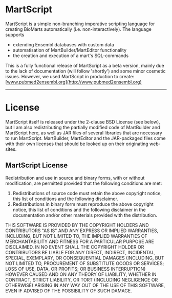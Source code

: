 MartScript
==========

MartScript is a simple non-branching imperative scripting language
for creating BioMarts automatically (i.e. non-interactively). The
language supports

 * extending Ensembl databases with custom data
 * automatisation of MartBuilder/MartEditor functionality
 * the creation and execution of a mart's SQL-commands

This is a fully functional release of MartScript as a beta version,
mainly due to the lack of documentation (will follow 'shortly') and
some minor cosmetic issues. However, we used MartScript in production
to create: [www.pubmed2ensembl.org](http://www.pubmed2ensembl.org)

---

License
=======

MartScript itself is released under the 2-clause BSD License (see below),
but I am also redistributing the partially modified code of MartBuilder
and MartScript here, as well as JAR files of several libraries that are
necessary to run MartScript. MartBuilder, MartEditor and the JAR-packaged
files come with their own licenses that should be looked up on their
originating web-sites.

MartScript License
------------------

Redistribution and use in source and binary forms, with
or without modification, are permitted provided that the
following conditions are met:

1. Redistributions of source code must retain the above
   copyright notice, this list of conditions and the
   following disclaimer.
2. Redistributions in binary form must reproduce the above
   copyright notice, this list of conditions and the
   following disclaimer in the documentation and/or other
   materials provided with the distribution.

THIS SOFTWARE IS PROVIDED BY THE COPYRIGHT HOLDERS AND
CONTRIBUTORS "AS IS" AND ANY EXPRESS OR IMPLIED WARRANTIES,
INCLUDING, BUT NOT LIMITED TO, THE IMPLIED WARRANTIES OF
MERCHANTABILITY AND FITNESS FOR A PARTICULAR PURPOSE ARE
DISCLAIMED. IN NO EVENT SHALL THE COPYRIGHT HOLDER OR
CONTRIBUTORS BE LIABLE FOR ANY DIRECT, INDIRECT, INCIDENTAL,
SPECIAL, EXEMPLARY, OR CONSEQUENTIAL DAMAGES (INCLUDING, BUT
NOT LIMITED TO, PROCUREMENT OF SUBSTITUTE GOODS OR SERVICES;
LOSS OF USE, DATA, OR PROFITS; OR BUSINESS INTERRUPTION)
HOWEVER CAUSED AND ON ANY THEORY OF LIABILITY, WHETHER
IN CONTRACT, STRICT LIABILITY, OR TORT (INCLUDING NEGLIGENCE
OR OTHERWISE) ARISING IN ANY WAY OUT OF THE USE OF THIS
SOFTWARE, EVEN IF ADVISED OF THE POSSIBILITY OF SUCH DAMAGE.
